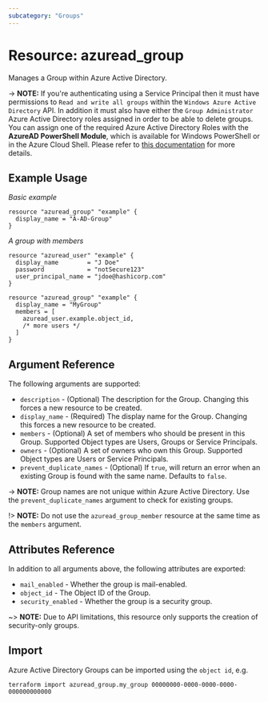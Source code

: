 ```yaml
---
subcategory: "Groups"
---
```


# Resource: azuread_group

Manages a Group within Azure Active Directory.

-> **NOTE:** If you're authenticating using a Service Principal then it must have permissions to `Read and write all groups` within the `Windows Azure Active Directory` API. In addition it must also have either the `Group Administrator` Azure Active Directory roles assigned in order to be able to delete groups. You can assign one of the required Azure Active Directory Roles with the **AzureAD PowerShell Module**, which is available for Windows PowerShell or in the Azure Cloud Shell. Please refer to [this documentation](https://docs.microsoft.com/en-us/powershell/module/azuread/add-azureaddirectoryrolemember) for more details.

## Example Usage

*Basic example*

```hcl
resource "azuread_group" "example" {
  display_name = "A-AD-Group"
}
```

*A group with members*

```hcl
resource "azuread_user" "example" {
  display_name        = "J Doe"
  password            = "notSecure123"
  user_principal_name = "jdoe@hashicorp.com"
}

resource "azuread_group" "example" {
  display_name = "MyGroup"
  members = [
    azuread_user.example.object_id,
    /* more users */
  ]
}
```

## Argument Reference

The following arguments are supported:

* `description` - (Optional) The description for the Group.  Changing this forces a new resource to be created.
* `display_name` - (Required) The display name for the Group. Changing this forces a new resource to be created.
* `members` - (Optional) A set of members who should be present in this Group. Supported Object types are Users, Groups or Service Principals.
* `owners` - (Optional) A set of owners who own this Group. Supported Object types are Users or Service Principals.
* `prevent_duplicate_names` - (Optional) If `true`, will return an error when an existing Group is found with the same name. Defaults to `false`.

-> **NOTE:** Group names are not unique within Azure Active Directory. Use the `prevent_duplicate_names` argument to check for existing groups.

!> **NOTE:** Do not use the `azuread_group_member` resource at the same time as the `members` argument.

## Attributes Reference

In addition to all arguments above, the following attributes are exported:

* `mail_enabled` - Whether the group is mail-enabled.
* `object_id` - The Object ID of the Group.
* `security_enabled` - Whether the group is a security group.

~> **NOTE:** Due to API limitations, this resource only supports the creation of security-only groups.

## Import

Azure Active Directory Groups can be imported using the `object id`, e.g.

```shell
terraform import azuread_group.my_group 00000000-0000-0000-0000-000000000000
```
